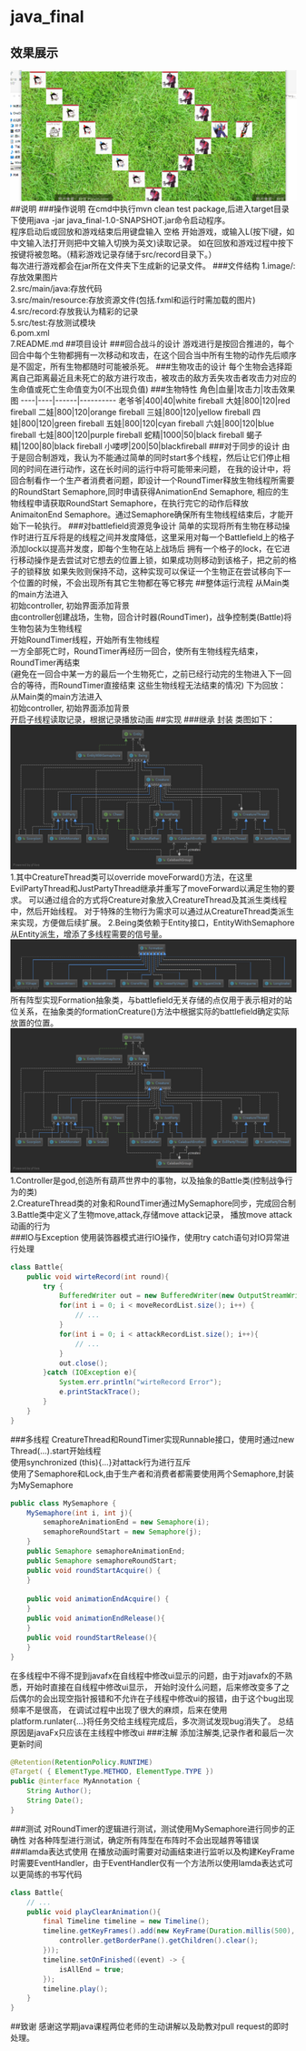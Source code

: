 # java_final
## 效果展示
![Image text](https://github.com/cockroach20168/java_final/blob/master/image/show.gif)
##说明
###操作说明
在cmd中执行mvn clean test package,后进入target目录下使用java -jar java_final-1.0-SNAPSHOT.jar命令启动程序。\
程序启动后或回放和游戏结束后用键盘输入 空格 开始游戏，或输入L(按下l键，如中文输入法打开则把中文输入切换为英文)读取记录。
如在回放和游戏过程中按下按键将被忽略。（精彩游戏记录存储于src/record目录下。）\
每次进行游戏都会在jar所在文件夹下生成新的记录文件。
###文件结构
1.image/:存放效果图片\
2.src/main/java:存放代码\
3.src/main/resource:存放资源文件(包括.fxml和运行时需加载的图片)\
4.src/record:存放我认为精彩的记录\
5.src/test:存放测试模块\
6.pom.xml\
7.README.md
##项目设计
###回合战斗的设计
游戏进行是按回合推进的，每个回合中每个生物都拥有一次移动和攻击，在这个回合当中所有生物的动作先后顺序是不固定，所有生物都随时可能被杀死。
###生物攻击的设计
每个生物会选择距离自己距离最近且未死亡的敌方进行攻击，被攻击的敌方丢失攻击者攻击力对应的生命值或死亡生命值变为0(不出现负值)
###生物特性
角色|血量|攻击力|攻击效果图
----|----|------|----------
老爷爷|400|40|white fireball
大娃|800|120|red fireball
二娃|800|120|orange fireball
三娃|800|120|yellow fireball
四娃|800|120|green fireball
五娃|800|120|cyan fireball
六娃|800|120|blue fireball
七娃|800|120|purple fireball
蛇精|1000|50|black fireball
蝎子精|1200|80|black fireball
小喽啰|200|50|blackfireball
###对于同步的设计
由于是回合制游戏，我认为不能通过简单的同时start多个线程，然后让它们停止相同的时间在进行动作，这在长时间的运行中将可能带来问题，
在我的设计中，将回合制看作一个生产者消费者问题，即设计一个RoundTimer释放生物线程所需要的RoundStart Semaphore,同时申请获得AnimationEnd Semaphore,
相应的生物线程申请获取RoundStart Semaphore，在执行完它的动作后释放AnimaitonEnd Semaphore。通过Semaphore确保所有生物线程结束后，才能开始下一轮执行。
###对battlefield资源竞争设计
简单的实现将所有生物在移动操作时进行互斥将是的线程之间并发度降低，这里采用对每一个Battlefield上的格子添加lock以提高并发度，即每个生物在站上战场后
拥有一个格子的lock，在它进行移动操作是去尝试对它想去的位置上锁，如果成功则移动到该格子，把之前的格子的锁释放
如果失败则保持不动，这种实现可以保证一个生物正在尝试移向下一个位置的时候，不会出现所有其它生物都在等它移完
##整体运行流程
从Main类的main方法进入\
初始controller, 初始界面添加背景\
由controller创建战场，生物，回合计时器(RoundTimer)，战争控制类(Battle)将生物包装为生物线程\
开始RoundTimer线程，开始所有生物线程\
一方全部死亡时，RoundTimer再经历一回合，使所有生物线程先结束，RoundTimer再结束\
(避免在一回合中某一方的最后一个生物死亡，之前已经行动完的生物进入下一回合的等待，而RoundTimer直接结束
这些生物线程无法结束的情况)
下为回放：\
从Main类的main方法进入\
初始controller, 初始界面添加背景\
开启子线程读取记录，根据记录播放动画
##实现
###继承 封装
类图如下：
![Image text](https://github.com/cockroach20168/java_final/blob/master/image/uml.png)
\
1.其中CreatureThread类可以override moveForward()方法，在这里EvilPartyThread和JustPartyThread继承并重写了moveForward以满足生物的要求。
可以通过组合的方式将Creature对象放入CreatureThread及其派生类线程中，然后开始线程。
对于特殊的生物行为需求可以通过从CreatureThread类派生来实现，方便做后续扩展。
2.Being类依赖于Entity接口，EntityWithSemaphore从Entity派生，增添了多线程需要的信号量。\
![Image text](https://github.com/cockroach20168/java_final/blob/master/image/Battlefield.png)
\
所有阵型实现Formation抽象类，与battlefield无关存储的点仅用于表示相对的站位关系，在抽象类的formationCreature()方法中根据实际的battlefield确定实际放置的位置。\
![Image text](https://github.com/cockroach20168/java_final/blob/master/image/uml.png)
\
1.Controller是god,创造所有葫芦世界中的事物，以及抽象的Battle类(控制战争行为的类)\
2.CreatureThread类的对象和RoundTimer通过MySemaphore同步，完成回合制\
3.Battle类中定义了生物move,attack,存储move attack记录， 播放move attack动画的行为\
###IO与Exception
使用装饰器模式进行IO操作，使用try catch语句对IO异常进行处理
```java
class Battle{
    public void wirteRecord(int round){
        try {
            BufferedWriter out = new BufferedWriter(new OutputStreamWriter(new FileOutputStream(recordFileName, true)));
            for(int i = 0; i < moveRecordList.size(); i++) {
                // ...
            }
            for(int i = 0; i < attackRecordList.size(); i++){
                // ...
            }
            out.close();
        }catch (IOException e){
            System.err.println("wirteRecord Error");
            e.printStackTrace();
        }
    }
}
```
###多线程
CreatureThread和RoundTimer实现Runnable接口，使用时通过new Thread(...).start开始线程\
使用synchronized (this){...}对attack行为进行互斥\
使用了Semaphore和Lock,由于生产者和消费者都需要使用两个Semaphore,封装为MySemaphore
```java
public class MySemaphore {
    MySemaphore(int i, int j){
        semaphoreAnimationEnd = new Semaphore(i);
        semaphoreRoundStart = new Semaphore(j);
    }
    public Semaphore semaphoreAnimationEnd;
    public Semaphore semaphoreRoundStart;
    public void roundStartAcquire() {
    }

    public void animationEndAcquire() {
    }
    public void animationEndRelease(){
    }
    public void roundStartRelease(){
    }
}
```
在多线程中不得不提到javafx在自线程中修改ui显示的问题，由于对javafx的不熟悉，开始时直接在自线程中修改ui显示，
开始时没什么问题，后来修改变多了之后偶尔的会出现空指针报错和不允许在子线程中修改ui的报错，由于这个bug出现频率不是很高，
在调试过程中出现了很大的麻烦，后来在使用platform.runlater{...}将任务交给主线程完成后，多次测试发现bug消失了。
总结原因是javaFx只应该在主线程中修改ui
###注解
添加注解类,记录作者和最后一次更新时间
```java
@Retention(RetentionPolicy.RUNTIME)
@Target( { ElementType.METHOD, ElementType.TYPE })
public @interface MyAnnotation {
    String Author();
    String Date();
}
```
###测试
对RoundTimer的逻辑进行测试，测试使用MySemaphore进行同步的正确性
对各种阵型进行测试，确定所有阵型在布阵时不会出现越界等错误
###lamda表达式使用
在播放动画时需要对动画结束进行监听以及构建KeyFrame时需要EventHandler，由于EventHandler仅有一个方法所以使用lamda表达式可以更简练的书写代码
```java
class Battle{
    // ...
    public void playClearAnimation(){
        final Timeline timeline = new Timeline();
        timeline.getKeyFrames().add(new KeyFrame(Duration.millis(500), event -> {
            controller.getBorderPane().getChildren().clear();
        }));
        timeline.setOnFinished((event) -> {
            isAllEnd = true;
        });
        timeline.play();
    }
}
```
##致谢
感谢这学期java课程两位老师的生动讲解以及助教对pull request的即时处理。
